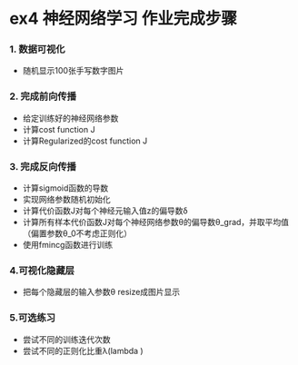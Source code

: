 # ex4 神经网络学习 作业完成步骤

### 1. 数据可视化
- 随机显示100张手写数字图片

### 2. 完成前向传播
- 给定训练好的神经网络参数
- 计算cost function J
- 计算Regularized的cost function J

### 3. 完成反向传播
- 计算sigmoid函数的导数
- 实现网络参数随机初始化
- 计算代价函数J对每个神经元输入值z的偏导数δ
- 计算所有样本代价函数J对每个神经网络参数θ的偏导数θ_grad，并取平均值（偏置参数θ_0不考虑正则化）
- 使用fmincg函数进行训练

### 4.可视化隐藏层
- 把每个隐藏层的输入参数θ resize成图片显示

### 5.可选练习
- 尝试不同的训练迭代次数 
- 尝试不同的正则化比重λ(lambda )